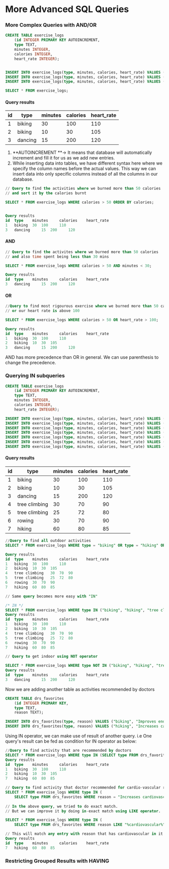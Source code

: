 # More Advanced SQL Queries

### More Complex Queries with AND/OR

```sql
CREATE TABLE exercise_logs
    (id INTEGER PRIMARY KEY AUTOINCREMENT,
    type TEXT,
    minutes INTEGER, 
    calories INTEGER,
    heart_rate INTEGER);


INSERT INTO exercise_logs(type, minutes, calories, heart_rate) VALUES ("biking", 30, 100, 110);
INSERT INTO exercise_logs(type, minutes, calories, heart_rate) VALUES ("biking", 10, 30, 105);
INSERT INTO exercise_logs(type, minutes, calories, heart_rate) VALUES ("dancing", 15, 200, 120);

SELECT * FROM exercise_logs;
```

#### Query results

| id | type    | minutes | calories | heart\_rate |
| -- | ------- | ------- | -------- | ----------- |
| 1  | biking  | 30      | 100      | 110         |
| 2  | biking  | 10      | 30       | 105         |
| 3  | dancing | 15      | 200      | 120         |

1. **AUTOINCREMENT **-> It means that database will automatically increment and fill it for us as we add new entries.
2. While inserting data into tables, we have different syntax here where we specify the column names before the actual values. This way we can insert data into only specific columns instead of all the columns in our database.

```sql
// Query to find the activities where we burned more than 50 calories
// and sort it by the calories burnt

SELECT * FROM exercise_logs WHERE calories > 50 ORDER BY calories;


Query results
id 	type 	minutes 	calories 	heart_rate
1 	biking 	30 	100 	110
3 	dancing 	15 	200 	120
```

#### AND

```sql
// Query to find the activites where we burned more than 50 calories
// and also time spent being less than 30 mins

SELECT * FROM exercise_logs WHERE calories > 50 AND minutes < 30;

Query results
id 	type 	minutes 	calories 	heart_rate
3 	dancing 	15 	200 	120
```

#### OR

```sql
//Query to find most rigourous exercise where we burned more than 50 calories
// or our heart rate is above 100

SELECT * FROM exercise_logs WHERE calories > 50 OR heart_rate > 100;

Query results
id 	type 	minutes 	calories 	heart_rate
1 	biking 	30 	100 	110
2 	biking 	10 	30 	105
3 	dancing 	15 	200 	120
```

AND has more precedence than OR in general. We can use parenthesis to change the precedence.

### Querying IN subqueries

```sql
CREATE TABLE exercise_logs
    (id INTEGER PRIMARY KEY AUTOINCREMENT,
    type TEXT,
    minutes INTEGER, 
    calories INTEGER,
    heart_rate INTEGER);

INSERT INTO exercise_logs(type, minutes, calories, heart_rate) VALUES ("biking", 30, 100, 110);
INSERT INTO exercise_logs(type, minutes, calories, heart_rate) VALUES ("biking", 10, 30, 105);
INSERT INTO exercise_logs(type, minutes, calories, heart_rate) VALUES ("dancing", 15, 200, 120);
INSERT INTO exercise_logs(type, minutes, calories, heart_rate) VALUES ("tree climbing", 30, 70, 90);
INSERT INTO exercise_logs(type, minutes, calories, heart_rate) VALUES ("tree climbing", 25, 72, 80);
INSERT INTO exercise_logs(type, minutes, calories, heart_rate) VALUES ("rowing", 30, 70, 90);
INSERT INTO exercise_logs(type, minutes, calories, heart_rate) VALUES ("hiking", 60, 80, 85);
```

#### Query results

| id | type          | minutes | calories | heart\_rate |
| -- | ------------- | ------- | -------- | ----------- |
| 1  | biking        | 30      | 100      | 110         |
| 2  | biking        | 10      | 30       | 105         |
| 3  | dancing       | 15      | 200      | 120         |
| 4  | tree climbing | 30      | 70       | 90          |
| 5  | tree climbing | 25      | 72       | 80          |
| 6  | rowing        | 30      | 70       | 90          |
| 7  | hiking        | 60      | 80       | 85          |

```sql
//Query to find all outdoor activities
SELECT * FROM exercise_logs WHERE type = "biking" OR type = "hiking" OR type = "tree climbing" OR type = "rowing";

Query results
id 	type 	minutes 	calories 	heart_rate
1 	biking 	30 	100 	110
2 	biking 	10 	30 	105
4 	tree climbing 	30 	70 	90
5 	tree climbing 	25 	72 	80
6 	rowing 	30 	70 	90
7 	hiking 	60 	80 	85

// Same query becomes more easy with "IN" 

/* IN */
SELECT * FROM exercise_logs WHERE type IN ("biking", "hiking", "tree climbing", "rowing");
Query results
id 	type 	minutes 	calories 	heart_rate
1 	biking 	30 	100 	110
2 	biking 	10 	30 	105
4 	tree climbing 	30 	70 	90
5 	tree climbing 	25 	72 	80
6 	rowing 	30 	70 	90
7 	hiking 	60 	80 	85

// Query to get indoor using NOT operator

SELECT * FROM exercise_logs WHERE type NOT IN ("biking", "hiking", "tree climbing", "rowing");
Query results
id 	type 	minutes 	calories 	heart_rate
3 	dancing 	15 	200 	120

```

Now we are adding another table as activities recommended by doctors

```sql
CREATE TABLE drs_favorites
    (id INTEGER PRIMARY KEY,
    type TEXT,
    reason TEXT);

INSERT INTO drs_favorites(type, reason) VALUES ("biking", "Improves endurance and flexibility.");
INSERT INTO drs_favorites(type, reason) VALUES ("hiking", "Increases cardiovascular health.");
```

Using IN operator, we can make use of result of another query. i.e One query's result can be fed as condition for IN operator as below:

```sql
//Query to find activity that are recommended by doctors
SELECT * FROM exercise_logs WHERE type IN (SELECT type FROM drs_favorites);
Query results
id 	type 	minutes 	calories 	heart_rate
1 	biking 	30 	100 	110
2 	biking 	10 	30 	105
7 	hiking 	60 	80 	85

// Query to find activity that doctor recommended for cardio-vascular reasons
SELECT * FROM exercise_logs WHERE type IN (
    SELECT type FROM drs_favorites WHERE reason = "Increases cardiovascular health.");
    
// In the above query, we tried to do exact match. 
// But we can improve it by doing in-exact match using LIKE operator.

SELECT * FROM exercise_logs WHERE type IN (
    SELECT type FROM drs_favorites WHERE reason LIKE "%cardiovascular%");

// This will match any entry with reason that has cardiovascular in it.
Query results
id 	type 	minutes 	calories 	heart_rate
7 	hiking 	60 	80 	85
```

### Restricting Grouped Results with HAVING

